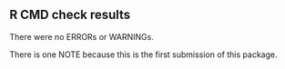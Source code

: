 ## R CMD check results

There were no ERRORs or WARNINGs.

There is one NOTE because this is the first submission of this package.



